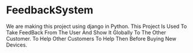 # FeedbackSystem
We are making this project using django in Python.
This Project Is Used To Take FeedBack From The User And Show It Globally To The Other Customer.
To Help Other Customers To Help Then Before Buying New Devices.